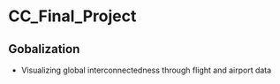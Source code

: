 # CC_Final_Project

## Gobalization
- Visualizing global interconnectedness through flight and airport data
